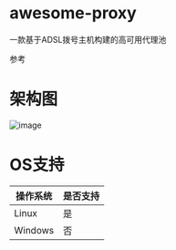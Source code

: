 # awesome-proxy
一款基于ADSL拨号主机构建的高可用代理池

参考

# 架构图
![image](https://github.com/osof/awesome-proxy/blob/master/%E6%A1%86%E6%9E%B6%E5%9B%BEv1.png)


# OS支持
|操作系统|是否支持|
|---|---|
|Linux|是|
|Windows|否|
